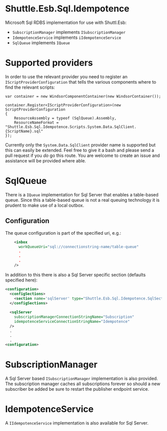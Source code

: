 # Shuttle.Esb.Sql.Idempotence

Microsoft Sql RDBS implementation for use with Shuttl.Esb:

- `SubscriptionManager` implements `ISubscriptionManager`
- `IdempotenceService` implements `iIdempotenceService`
- `SqlQueue` implements `IQueue`

# Supported providers

In order to use the relevant provider you need to register an `IScriptProviderConfiguration` that tells the various components where to find the relevant scripts:

```
var container = new WindsorComponentContainer(new WindsorContainer());

container.Register<IScriptProviderConfiguration>(new ScriptProviderConfiguration
{
    ResourceAssembly = typeof (SqlQueue).Assembly,
    ResourceNameFormat = "Shuttle.Esb.Sql.Idempotence.Scripts.System.Data.SqlClient.{ScriptName}.sql"
});
```

Currently only the `System.Data.SqlClient` provider name is supported but this can easily be extended.  Feel free to give it a bash and please send a pull request if you *do* go this route.  You are welcome to create an issue and assistance will be provided where able.

# SqlQueue

There is a `IQueue` implementation for Sql Server that enables a table-based queue.  Since this a table-based queue is not a real queuing technology it is prudent to make use of a local outbox.

## Configuration

The queue configuration is part of the specified uri, e.g.:

~~~xml
    <inbox
      workQueueUri="sql://connectionstring-name/table-queue"
	  .
	  .
	  .
    />
~~~

In addition to this there is also a Sql Server specific section (defaults specified here):

~~~xml
<configuration>
  <configSections>
    <section name='sqlServer' type="Shuttle.Esb.Sql.Idempotence.SqlSection, Shuttle.Esb.Sql.Idempotence"/>
  </configSections>
  
  <sqlServer
	subscriptionManagerConnectionStringName="Subscription"
	idempotenceServiceConnectionStringName="Idempotence"
  />
  .
  .
  .
<configuration>
~~~

# SubscriptionManager

A Sql Server based `ISubscriptionManager` implementation is also provided.  The subscription manager caches all subscriptions forever so should a new subscriber be added be sure to restart the publisher endpoint service.

# IdempotenceService

A `IIdempotenceService` implementation is also available for Sql Server.